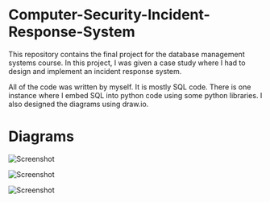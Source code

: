 # Computer-Security-Incident-Response-System
This repository contains the final project for the database management systems course.
In this project, I was given a case study where I had to design and implement an incident response system.

All of the code was written by myself.
It is mostly SQL code. There is one instance where I embed SQL into python code
using some python libraries. I also designed the diagrams using draw.io.

# Diagrams
![Screenshot](https://github.com/omerfarukbasar/DBMS-Case-Study-Project/blob/main/Diagrams/Dataflow.png)

![Screenshot](https://github.com/omerfarukbasar/DBMS-Case-Study-Project/blob/main/Diagrams/ERD.png)

![Screenshot](https://github.com/omerfarukbasar/DBMS-Case-Study-Project/blob/main/Diagrams/Schema.png)
